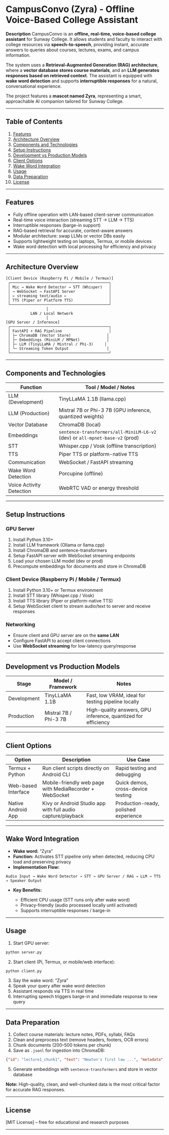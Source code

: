 # CampusConvo (Zyra) - Offline Voice-Based College Assistant

**Description**
CampusConvo is an **offline, real-time, voice-based college assistant** for Sunway College. It allows students and faculty to interact with college resources via **speech-to-speech**, providing instant, accurate answers to queries about courses, lectures, exams, and campus information.

The system uses a **Retrieval-Augmented Generation (RAG) architecture**, where a **vector database stores course materials**, and an **LLM generates responses based on retrieved context**. The assistant is equipped with **wake word detection** and supports **interruptible responses** for a natural, conversational experience.

The project features a **mascot named Zyra**, representing a smart, approachable AI companion tailored for Sunway College.

---

## Table of Contents

1. [Features](#features)
2. [Architecture Overview](#architecture-overview)
3. [Components and Technologies](#components-and-technologies)
4. [Setup Instructions](#setup-instructions)
5. [Development vs Production Models](#development-vs-production-models)
6. [Client Options](#client-options)
7. [Wake Word Integration](#wake-word-integration)
8. [Usage](#usage)
9. [Data Preparation](#data-preparation)
10. [License](#license)

---

## Features

* Fully offline operation with LAN-based client-server communication
* Real-time voice interaction (streaming STT → LLM → TTS)
* Interruptible responses (barge-in support)
* RAG-based retrieval for accurate, context-aware answers
* Modular architecture: swap LLMs or vector DBs easily
* Supports lightweight testing on laptops, Termux, or mobile devices
* Wake word detection with local processing for efficiency and privacy

---

## Architecture Overview

```
[Client Device (Raspberry Pi / Mobile / Termux)]
 ┌────────────────────────────────────────────┐
 │ Mic → Wake Word Detector → STT (Whisper)   │
 │ → WebSocket → FastAPI Server               │
 │ ← streaming text/audio ←                   │
 │ TTS (Piper or Platform TTS)                │
 └────────────────────────────────────────────┘
                  │
           LAN / Local Network
                  │
[GPU Server / Inference]
 ┌────────────────────────────────────────────┐
 │ FastAPI + RAG Pipeline                     │
 │ ├─ ChromaDB (Vector Store)                │
 │ ├─ Embeddings (MiniLM / MPNet)            │
 │ ├─ LLM (TinyLLaMA / Mistral / Phi-3)     │
 │ └─ Streaming Token Output                 │
 └────────────────────────────────────────────┘
```

---

## Components and Technologies

| Function                 | Tool / Model / Notes                                                         |
| ------------------------ | ---------------------------------------------------------------------------- |
| LLM (Development)        | TinyLLaMA 1.1B (llama.cpp)                                                   |
| LLM (Production)         | Mistral 7B or Phi-3 7B (GPU inference, quantized weights)                    |
| Vector Database          | ChromaDB (local)                                                             |
| Embeddings               | `sentence-transformers/all-MiniLM-L6-v2` (dev) or `all-mpnet-base-v2` (prod) |
| STT                      | Whisper.cpp / Vosk (offline transcription)                                   |
| TTS                      | Piper TTS or platform-native TTS                                             |
| Communication            | WebSocket / FastAPI streaming                                                |
| Wake Word Detection      | Porcupine (offline)                                                          |
| Voice Activity Detection | WebRTC VAD or energy threshold                                               |

---

## Setup Instructions

### GPU Server

1. Install Python 3.10+
2. Install LLM framework (Ollama or llama.cpp)
3. Install ChromaDB and sentence-transformers
4. Setup FastAPI server with WebSocket streaming endpoints
5. Load your chosen LLM model (dev or prod)
6. Precompute embeddings for documents and store in ChromaDB

### Client Device (Raspberry Pi / Mobile / Termux)

1. Install Python 3.10+ or Termux environment
2. Install STT library (Whisper.cpp / Vosk)
3. Install TTS library (Piper or platform-native TTS)
4. Setup WebSocket client to stream audio/text to server and receive responses

### Networking

* Ensure client and GPU server are on the **same LAN**
* Configure FastAPI to accept client connections
* Use **WebSocket streaming** for low-latency query/response

---

## Development vs Production Models

| Stage       | Model / Framework     | Notes                                                         |
| ----------- | --------------------- | ------------------------------------------------------------- |
| Development | TinyLLaMA 1.1B        | Fast, low VRAM, ideal for testing pipeline locally            |
| Production  | Mistral 7B / Phi-3 7B | High-quality answers, GPU inference, quantized for efficiency |

---

## Client Options

| Option              | Description                                                 | Use Case                              |
| ------------------- | ----------------------------------------------------------- | ------------------------------------- |
| Termux + Python     | Run client scripts directly on Android CLI                  | Rapid testing and debugging           |
| Web-based Interface | Mobile-friendly web page with MediaRecorder + WebSocket     | Quick demos, cross-device testing     |
| Native Android App  | Kivy or Android Studio app with full audio capture/playback | Production-ready, polished experience |

---

## Wake Word Integration

* **Wake word:** “Zyra”
* **Function:** Activates STT pipeline only when detected, reducing CPU load and preserving privacy
* **Implementation Flow:**

```
Audio Input → Wake Word Detector → STT → GPU Server / RAG → LLM → TTS → Speaker Output
```

* **Key Benefits:**

  * Efficient CPU usage (STT runs only after wake word)
  * Privacy-friendly (audio processed locally until activated)
  * Supports interruptible responses / barge-in

---

## Usage

1. Start GPU server:

```bash
python server.py
```

2. Start client (Pi, Termux, or mobile/web interface):

```bash
python client.py
```

3. Say the wake word: “Zyra”
4. Speak your query after wake word detection
5. Assistant responds via TTS in real time
6. Interrupting speech triggers barge-in and immediate response to new query

---

## Data Preparation

1. Collect course materials: lecture notes, PDFs, syllabi, FAQs
2. Clean and preprocess text (remove headers, footers, OCR errors)
3. Chunk documents (200–500 tokens per chunk)
4. Save as `.jsonl` for ingestion into ChromaDB:

```json
{"id": "lecture1_chunk1", "text": "Newton's first law ...", "metadata": {"course": "Physics101", "lecture": 1}}
```

5. Generate embeddings with `sentence-transformers` and store in vector database

**Note:** High-quality, clean, and well-chunked data is the most critical factor for accurate RAG responses.

---

## License

[MIT License] – free for educational and research purposes

---